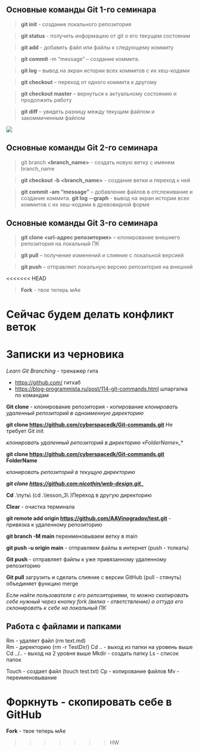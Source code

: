 ## Основные команды Git 1-го семинара

> **git init** - создание локального репозитория

> **git status** - получить информацию от git о его текущем состоянии

> **git add** - добавить файл или файлы к следующему коммиту

> **git commit** -m “message” – создание коммита.

> **git log** – вывод на экран истории всех коммитов с их хеш-кодами

> **git checkout** – переход от одного коммита к другому

> **git checkout master** – вернуться к актуальному состоянию и продолжить работу

> **git diff** – увидеть разницу между текущим файлом и закоммиченным файлом


![](1-9.jpg)

## Основные команды Git 2-го семинара

> git branch **<branch_name>** - создать новую ветку с именем branch_name

> **git checkout  -b <branch_name>** - создание ветки и переход к ней

> **git commit -am “message”** – добавление файлов в отслеживание и       создание коммита.
> **git log --graph** - вывод на экран истории всех коммитов с их хеш-кодами в древовидной форме

## Основные команды Git 3-го семинара

> **git clone <url-адрес репозитория>** – клонирование внешнего репозитория на  локальный ПК

> **git pull** – получение изменений и слияние с локальной версией

> **git push** – отправляет локальную версию репозитория на внешний

<<<<<<< HEAD
> **Fork** - твое теперь мАе

Сейчас будем делать конфликт веток
=======
# Записки из черновика

*Learn Git Branching*  - тренажер гита

* https://github.com/ гитхаб
* https://blog-programmista.ru/post/114-git-commands.html шпаргалка по командам

**Git clone** - клонирование репозитория - копирование
*клонировать удаленный репозиторий в одноименную директорию*

**__git clone https://github.com/cyberspacedk/Git-commands.git__**    Не требует Git init

*клонировать удаленный репозиторий в директорию «FolderName»_**

**__git clone https://github.com/cyberspacedk/Git-commands.git FolderName__** 

*клонировать репозиторий в текущую директорию*

**_git clone https://github.com:nicothin/web-design.git__** 

**Cd** .\путь\ (cd .\lesson_3\ )Переход в другую директорию 

**Clear** - очистка терминала	

**git remote add origin https://github.com/AAVinogradov/test.git** - привязка к удаленному репозиторию

**git branch -M main** переименовываем ветку в main

**git push -u origin main** - отправляем файлы в интернет (push - толкать)

**Git push** - отправляет файлы к уже привязанному удаленному репозиторию

**Git pull** загрузить и сделать слияние с версии GitHub (pull - стянуть) объединяет функцию merge

*Если найти пользователя с его репозиториями, то можно скопировать себе нужный через кнопку fork (вилка - ответствление)  а оттуда его склонировать к себе на локальный ПК*


## Работа с файлами и папками 

Rm - удаляет файл (rm text.md)  
Rm - директорию (rm -r TestDir/)
Cd .. - выход из папки на уровень выше
Cd ../.. - выход на 2 уровня выше
Mkdir - создать папку
Ls - список папок

Touch - создает файл (touch test.txt)
Cp - копирование файлов
Mv - переименовывание

# Форкнуть - скопировать себе в GitHub

 **Fork** - твое теперь мАе
>>>>>>> HW
